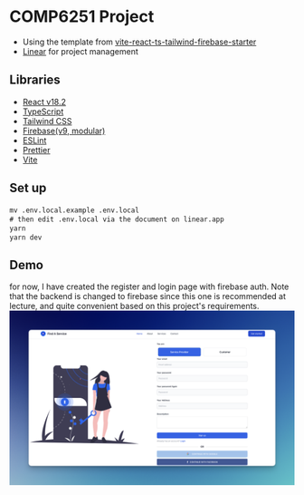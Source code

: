 # COMP6251 Project

- Using the template from [vite-react-ts-tailwind-firebase-starter](https://github.com/TeXmeijin/vite-react-ts-tailwind-firebase-starter)
- [Linear](https://linear.app/find-a-service-project/project/find-a-service-project-0ed999db45f3/6251) for project management

## Libraries

- [React v18.2](https://github.com/facebook/react)
- [TypeScript](https://github.com/microsoft/TypeScript)
- [Tailwind CSS](https://tailwindcss.com/)
- [Firebase(v9, modular)](https://firebase.google.com/)
- [ESLint](https://eslint.org/)
- [Prettier](https://prettier.io/)
- [Vite](https://github.com/vitejs/vite)

## Set up

```shell
mv .env.local.example .env.local
# then edit .env.local via the document on linear.app
yarn
yarn dev
```

## Demo

for now, I have created the register and login page with firebase auth.
Note that the backend is changed to firebase since this one is recommended at lecture, and quite convenient based on this project's requirements.
![](images/CleanShot1.PNG)
